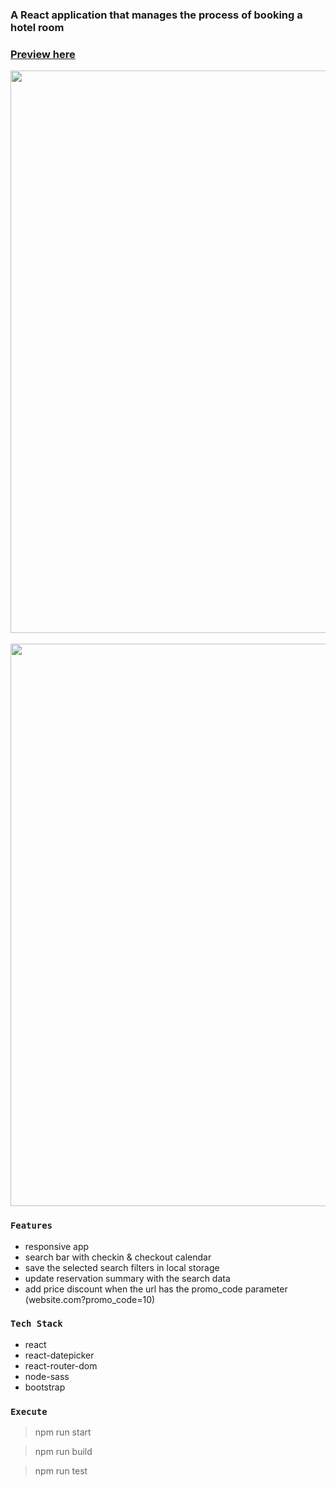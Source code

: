 ### A React application that manages the process of booking a hotel room

### **[Preview here](https://react-hotel-rooms-booking.netlify.app/)**

<kbd><img src="https://github.com/girls-incode/react-hotel-booking-app/blob/master/hotel-booking-home.png" alt="" width="900"/></kbd>
<br/><br/>
<kbd>
<img src="https://github.com/girls-incode/react-hotel-booking-app/blob/master/hotel-booking-activities-1.png" alt="" width="900" />
</kbd>
<br>

### `Features`
- responsive app
- search bar with checkin & checkout calendar
- save the selected search filters in local storage
- update reservation summary with the search data
- add price discount when the url has the promo_code parameter 
(website.com?promo_code=10)

### `Tech Stack`
- react
- react-datepicker
- react-router-dom
- node-sass
- bootstrap

### `Execute`
> npm run start

> npm run build

> npm run test
